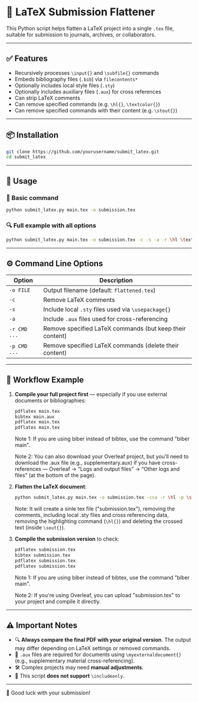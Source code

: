 # 📄 LaTeX Submission Flattener

This Python script helps flatten a LaTeX project into a single `.tex` file, suitable for submission to journals, archives, or collaborators.

---

## ✅ Features

- Recursively processes `\input{}` and `\subfile{}` commands
- Embeds bibliography files (`.bib`) via `filecontents*`
- Optionally includes local style files (`.sty`)
- Optionally includes auxiliary files (`.aux`) for cross references
- Can strip LaTeX comments
- Can remove specified commands (e.g. `\hl{}`, `\textcolor{}`)
- Can remove specified commands with their content (e.g. `\stout{}`)

---

## 📦 Installation

```bash
git clone https://github.com/yourusername/submit_latex.git
cd submit_latex
```

---

## 🚀 Usage

### 🔧 Basic command

```bash
python submit_latex.py main.tex -o submission.tex
```

### 🔍 Full example with all options

```bash
python submit_latex.py main.tex -o submission.tex -c -s -a -r \hl \textcolor -p \sout
```

---

## ⚙️ Command Line Options

| Option       | Description                                               |
|--------------|-----------------------------------------------------------|
| `-o FILE`    | Output filename (default: `flattened.tex`)                |
| `-c`         | Remove LaTeX comments                                      |
| `-s`         | Include local `.sty` files used via `\usepackage{}`        |
| `-a`         | Include `.aux` files used for cross-referencing            |
| `-r CMD ...` | Remove specified LaTeX commands (but keep their content)   |
| `-p CMD ...` | Remove specified LaTeX commands (delete their content)     |

---

## 🔁 Workflow Example

1. **Compile your full project first** — especially if you use external documents or bibliographies:

    ```bash
    pdflatex main.tex
    bibtex main.aux
    pdflatex main.tex
    pdflatex main.tex
    ```
    Note 1: If you are using biber instead of bibtex, use the command "biber main".
   
    Note 2: You can also download your Overleaf project, but you’ll need to download the .aux file (e.g., supplementary.aux) if you have cross-references — Overleaf → “Logs and output files” → “Other logs and files” (at the bottom of the page).


3. **Flatten the LaTeX document**:

    ```bash
    python submit_latex.py main.tex -o submission.tex -csa -r \hl -p \sout
    ```
    Note: It will create a sinle tex file ("submission.tex"), removing the comments, including local .sty files and cross referencing data, removing the highlighting command (`\hl{}`) and deleting the crossed text (inside `\sout{}`).

4. **Compile the submission version** to check:

    ```bash
    pdflatex submission.tex
    bibtex submission.tex
    pdflatex submission.tex
    pdflatex submission.tex
    ```
    Note 1: If you are using biber instead of bibtex, use the command "biber main".

    Note 2: If you're using Overleaf, you can upload "submission.tex" to your project and compile it directly.
---

## ⚠️ Important Notes

- 🔍 **Always compare the final PDF with your original version**. The output may differ depending on LaTeX settings or removed commands.
- 📂 `.aux` files are required for documents using `\myexternaldocument{}` (e.g., supplementary material cross-referencing).
- 🛠️ Complex projects may need **manual adjustments**.
- 🚫 This script **does not support** `\includeonly`.

---

📘 Good luck with your submission!
